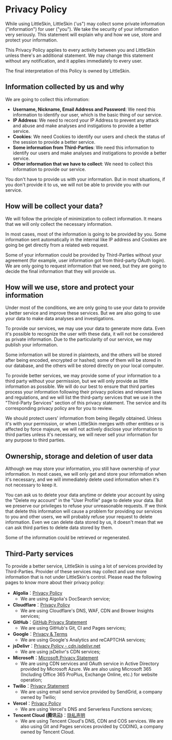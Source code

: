 # Privacy Policy 

While using LittleSkin, LittleSkin ('us") may collect some private information ("information") for user ("you"). We take the security of your information very seriously. This statement will explain why and how we use, store and protect your information.

This Privacy Policy applies to every activity between you and LittleSkin unless there's an additional statement. We may change this statement without any notification, and it applies immediately to every user.

The final interpretation of this Policy is owned by LittleSkin.

## Information collected by us and why

We are going to collect this information:

- **Username, Nickname, Email Address and Password**: We need this information to identify our user, which is the basic thing of our service.
- **IP Address**: We need to record your IP Address to prevent any attack and abuse and make analyses and instigations to provide a better service.
- **Cookies**: We need Cookies to identify our users and check the status of the session to provide a better service.
- **Some information from Third-Parties**: We need this information to identify our users and make analyses and instigations to provide a better service.
- **Other information that we have to collect**: We need to collect this information to provide our service.

You don't have to provide us with your information. But in most situations, if you don't provide it to us, we will not be able to provide you with our service.

## How will be collect your data?

We will follow the principle of minimization to collect information. It means that we will only collect the necessary information.

In most cases, most of the information is going to be provided by you. Some information sent automatically in the internal like IP address and Cookies are going be get directly from a related web request.

Some of your information could be provided by Third-Parties without your agreement (for example, user information got from third-party OAuth login). We are only going to request information that we need, but they are going to decide the final information that they will provide us.

## How will we use, store and protect your information

Under most of the conditions, we are only going to use your data to provide a better service and improve these services. But we are also going to use your data to make data analyses and investigations.

To provide our services, we may use your data to generate more data. Even it's possible to recognize the user with these data, it will not be considered as private information. Due to the particularity of our service, we may publish your information.

Some information will be stored in plaintexts, and the others will be stored after being encoded, encrypted or hashed; some of them will be stored in our database, and the others will be stored directly on your local computer.

To provide better services, we may provide some of your information to a third party without your permission, but we will only provide as little information as possible. We will do our best to ensure that third parties process your information following their privacy policies and relevant laws and regulations, and we will list the third-party services that we use in the "Third-Party Services" section of this privacy statement. The service and its corresponding privacy policy are for you to review.

We should protect users' information from being illegally obtained. Unless it's with your permission, or when LittleSkin merges with other entities or is affected by force majeure, we will not actively disclose your information to third parties unless it's necessary, we will never sell your information for any purpose to third parties.

## Ownership, storage and deletion of user data

Although we may store your information, you still have ownership of your information. In most cases, we will only get and store your information when it's necessary, and we will immediately delete used information when it's not necessary to keep it.

You can ask us to delete your data anytime or delete your account by using the "Delete my account" in the "User Profile" page to delete your data. But we preserve our privileges to refuse your unreasonable requests. If we think that delete this information will cause a problem for providing our services to you and other users, we will probably refuse your request to delete information. Even we can delete data stored by us, it doesn't mean that we can ask third parties to delete data stored by them.

Some of the information could be retrieved or regenerated.

## Third-Party services

To provide a better service, LittleSkin is using a lot of services provided by Third-Parties. Provider of these services may collect and use more information that is not under LittleSkin's control. Please read the following pages to know more about their privacy policy:

- **Algolia**：[Privacy Policy](https://www.algolia.com/policies/privacy/)
    - We are using Algolia's DocSearch service;
- **Cloudflare**：[Privacy Policy](https://www.cloudflare.com/privacypolicy/)
    - We are using Cloudflare's DNS, WAF, CDN and Brower Insights services;
- **GitHub**：[GitHub Privacy Statement](https://docs.github.com/github/site-policy/github-privacy-statement)
    - We are using GitHub's Git, CI and Pages services;
- **Google**：[Privacy & Terms](https://policies.google.com/privacy?hl=en)
    - We are using Google's Analytics and reCAPTCHA services;
- **jsDelivr**：[Privacy Policy - cdn.jsdelivr.net](https://www.jsdelivr.com/privacy-policy-jsdelivr-net)
    - We are using jsDelivr's CDN services;
- **Microsoft**：[Microsoft Privacy Statement](https://privacy.microsoft.com/privacystatement)
    - We are using CDN services and OAuth service in Active Directory provided by Microsoft Azure. We are also using Microsoft 365 (Including Office 365 ProPlus, Exchange Online, etc.) for website operation;
- **Twilio**：[Privacy Statement](https://www.twilio.com/legal/privacy)
    - We are using email send service provided by SendGrid, a company owned by Twilio;
- **Vercel**：[Privacy Policy](https://vercel.com/legal/privacy-policy)
    - We are using Vercel's DNS and Serverless Functions services;
- **Tencent Cloud (腾讯云)**：[隐私声明](https://cloud.tencent.com/document/product/301/11470)
    - We are using Tencent Cloud's DNS, CDN and COS services. We are also using Git and Pages services provided by CODING, a company owned by Tencent Cloud.

